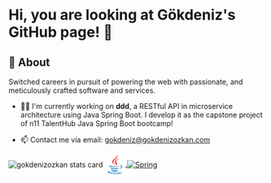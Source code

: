 # Hi, you are looking at Gökdeniz's GitHub page! 👋
## 🚀 About

Switched careers in pursuit of powering the web with passionate, and meticulously crafted software and services.
    
- 👩‍💻 I'm currently working on **ddd**, a RESTful API in microservice architecture using Java Spring Boot. I develop it as the capstone project of n11 TalentHub Java Spring Boot bootcamp!

- 📫 Contact me via email: gokdeniz@gokdenizozkan.com


<img align="center" src="https://github-readme-stats.vercel.app/api/top-langs?username=gokdenizozkan&theme=highcontrast&title_color=000000&text_color=000000&bg_color=ffffff&hide_border=false&layout=compact" alt="gokdenizozkan stats card" width="33%"/>
<a href="https://www.java.com" target="blank">
<img align="center" src="https://raw.githubusercontent.com/devicons/devicon/master/icons/java/java-original.svg" alt="Java" height="40" width="40" />
</a>
<a href="https://spring.io/" target="blank">
<img align="center" src="https://www.vectorlogo.zone/logos/springio/springio-icon.svg" alt="Spring" height="40" width="40" />
</a>
